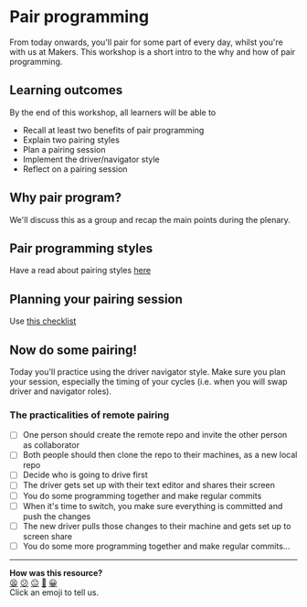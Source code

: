 # Pair programming

From today onwards, you'll pair for some part of every day, whilst you're with us at Makers. This workshop is a short intro to the why and how of pair programming.

## Learning outcomes

By the end of this workshop, all learners will be able to
- Recall at least two benefits of pair programming
- Explain two pairing styles
- Plan a pairing session
- Implement the driver/navigator style
- Reflect on a pairing session

## Why pair program?

We'll discuss this as a group and recap the main points during the plenary.

## Pair programming styles

Have a read about pairing styles [here](pairing_styles.md)

## Planning your pairing session

Use [this checklist](checklist.md)

## Now do some pairing!

Today you'll practice using the driver navigator style.  Make sure you plan your session, especially the timing of your cycles (i.e. when you will swap driver and navigator roles).

### The practicalities of remote pairing

- [ ] One person should create the remote repo and invite the other person as collaborator
- [ ] Both people should then clone the repo to their machines, as a new local repo
- [ ] Decide who is going to drive first
- [ ] The driver gets set up with their text editor and shares their screen
- [ ] You do some programming together and make regular commits
- [ ] When it's time to switch, you make sure everything is committed and push the changes
- [ ] The new driver pulls those changes to their machine and gets set up to screen share
- [ ] You do some more programming together and make regular commits...

<!-- BEGIN GENERATED SECTION DO NOT EDIT -->

---

**How was this resource?**  
[😫](https://airtable.com/shrUJ3t7KLMqVRFKR?prefill_Repository=skills-workshops&prefill_File=pair_programming/README.md&prefill_Sentiment=😫) [😕](https://airtable.com/shrUJ3t7KLMqVRFKR?prefill_Repository=skills-workshops&prefill_File=pair_programming/README.md&prefill_Sentiment=😕) [😐](https://airtable.com/shrUJ3t7KLMqVRFKR?prefill_Repository=skills-workshops&prefill_File=pair_programming/README.md&prefill_Sentiment=😐) [🙂](https://airtable.com/shrUJ3t7KLMqVRFKR?prefill_Repository=skills-workshops&prefill_File=pair_programming/README.md&prefill_Sentiment=🙂) [😀](https://airtable.com/shrUJ3t7KLMqVRFKR?prefill_Repository=skills-workshops&prefill_File=pair_programming/README.md&prefill_Sentiment=😀)  
Click an emoji to tell us.

<!-- END GENERATED SECTION DO NOT EDIT -->
